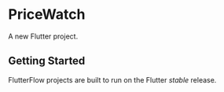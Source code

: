 # PriceWatch

A new Flutter project.

## Getting Started

FlutterFlow projects are built to run on the Flutter _stable_ release.

